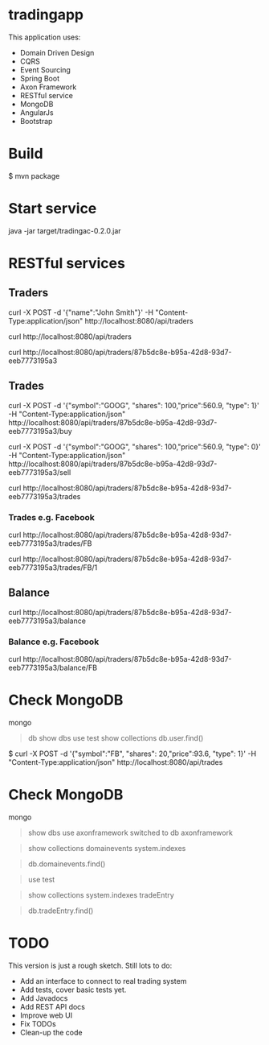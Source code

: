 # tradingapp

This application uses:

- Domain Driven Design
- CQRS
- Event Sourcing
- Spring Boot
- Axon Framework
- RESTful service
- MongoDB
- AngularJs
- Bootstrap

# Build

$ mvn package

# Start service

java -jar target/tradingac-0.2.0.jar


# RESTful services

## Traders
curl -X POST -d '{"name":"John Smith"}' -H "Content-Type:application/json" http://localhost:8080/api/traders

curl http://localhost:8080/api/traders

curl http://localhost:8080/api/traders/87b5dc8e-b95a-42d8-93d7-eeb7773195a3

## Trades

curl -X POST -d '{"symbol":"GOOG", "shares": 100,"price":560.9, "type": 1}' -H "Content-Type:application/json" http://localhost:8080/api/traders/87b5dc8e-b95a-42d8-93d7-eeb7773195a3/buy

curl -X POST -d '{"symbol":"GOOG", "shares": 100,"price":560.9, "type": 0}' -H "Content-Type:application/json" http://localhost:8080/api/traders/87b5dc8e-b95a-42d8-93d7-eeb7773195a3/sell

curl http://localhost:8080/api/traders/87b5dc8e-b95a-42d8-93d7-eeb7773195a3/trades

### Trades e.g. Facebook
curl http://localhost:8080/api/traders/87b5dc8e-b95a-42d8-93d7-eeb7773195a3/trades/FB

curl http://localhost:8080/api/traders/87b5dc8e-b95a-42d8-93d7-eeb7773195a3/trades/FB/1

## Balance
curl http://localhost:8080/api/traders/87b5dc8e-b95a-42d8-93d7-eeb7773195a3/balance

### Balance e.g. Facebook
curl http://localhost:8080/api/traders/87b5dc8e-b95a-42d8-93d7-eeb7773195a3/balance/FB

# Check MongoDB

mongo
>db
>show dbs
>use test
>show collections
>db.user.find()


$ curl -X POST -d '{"symbol":"FB", "shares": 20,"price":93.6, "type": 1}' -H "Content-Type:application/json" http://localhost:8080/api/trades

# Check MongoDB

mongo
>show dbs
> use axonframework
switched to db axonframework

> show collections
domainevents
system.indexes

> db.domainevents.find()

>use test

>show collections
system.indexes
tradeEntry

> db.tradeEntry.find()



# TODO

This version is just a rough sketch. Still lots to do:

- Add an interface to connect to real trading system
- Add tests, cover basic tests yet.
- Add Javadocs
- Add REST API docs
- Improve web UI
- Fix TODOs
- Clean-up the code




